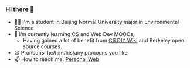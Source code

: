 ### Hi there 👋

<!--
**Toothbrush-Lee/Toothbrush-Lee** is a ✨ _special_ ✨ repository because its `README.md` (this file) appears on your GitHub profile.

Here are some ideas to get you started:

- 🔭 I’m currently working on ...
- 🌱 I’m currently learning ...
- 👯 I’m looking to collaborate on ...
- 🤔 I’m looking for help with ...
- 💬 Ask me about ...
- 📫 How to reach me: ...
- 😄 Pronouns: ...
- ⚡ Fun fact: ...
-->
- 👨‍🎓 I'm a student in Beijing Normal University major in Environmental Science
- 🌱 I’m currently learning CS and Web Dev MOOCs,
    - Having gained a lot of benefit from [CS DIY Wiki](https://csdiy.wiki/) and Berkeley open source courses.
- 😄 Pronouns: he/him/his/any pronouns you like
- 📫 How to reach me: [Personal Web](https://www.linxuan.li)
